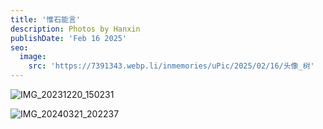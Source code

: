 ```yaml
---
title: '惟石能言'
description: Photos by Hanxin
publishDate: 'Feb 16 2025'
seo:
  image:
    src: 'https://7391343.webp.li/inmemories/uPic/2025/02/16/头像_树'
---
```


![IMG_20231220_150231](https://7391343.webp.li/inmemories/uPic/2025/02/16/IMG_20231220_150231)

![IMG_20240321_202237](https://7391343.webp.li/inmemories/uPic/2025/02/16/IMG_20240321_202237)
